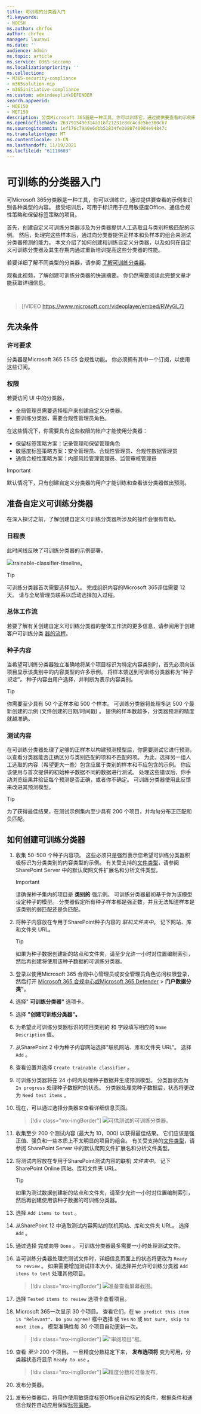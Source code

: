 ```yaml
---
title: 可训练的分类器入门
f1.keywords:
- NOCSH
ms.author: chrfox
author: chrfox
manager: laurawi
ms.date: ''
audience: Admin
ms.topic: article
ms.service: O365-seccomp
ms.localizationpriority: ''
ms.collection:
- M365-security-compliance
- m365solution-mip
- m365initiative-compliance
ms.custom: admindeeplinkDEFENDER
search.appverid:
- MOE150
- MET150
description: 分类Microsoft 365器是一种工具，你可以训练它，通过提供要查看的示例来识别各种类型的内容。 本文演示如何创建和训练自定义分类器以及如何重新设置它们以提高准确性。
ms.openlocfilehash: 263791549e314a116f21231e8dc4cde5be380cb7
ms.sourcegitcommit: 1ef176c79a0e6dbb51834fe30807409d4e94847c
ms.translationtype: MT
ms.contentlocale: zh-CN
ms.lasthandoff: 11/19/2021
ms.locfileid: "61110603"
---
```

# <a name="get-started-with-trainable-classifiers"></a>可训练的分类器入门

可Microsoft 365分类器是一种工具，你可以训练它，通过提供要查看的示例来识别各种类型的内容。 接受培训后，可用于标识用于应用敏感度Office、通信合规性策略和保留标签策略的项目。

首先，创建自定义可训练分类器涉及为分类器提供人工选取且与类别积极匹配的示例。 然后，处理完这些样本后，通过向分类器提供正样本和负样本的组合来测试分类器预测的能力。 本文介绍了如何创建和训练自定义分类器，以及如何在自定义可训练分类器及其生存期内通过重新培训提高这些分类器的性能。

若要详细了解不同类型的分类器，请参阅 [了解可训练分类器](classifier-learn-about.md)。

观看此视频，了解创建可训练分类器的快速摘要。 你仍然需要阅读此完整文章才能获取详细信息。

</br>

> [!VIDEO https://www.microsoft.com/videoplayer/embed/RWyGL7]


## <a name="prerequisites"></a>先决条件

### <a name="licensing-requirements"></a>许可要求

分类器是Microsoft 365 E5 E5 合规性功能。 你必须拥有其中一个订阅，以使用这些订阅。

### <a name="permissions"></a>权限

若要访问 UI 中的分类器， 

- 全局管理员需要选择租户来创建自定义分类器。
- 要训练分类器，需要合规性管理员角色。

在这些情况下，你需要具有这些权限的帐户才能使用分类器：

- 保留标签策略方案：记录管理和保留管理角色 
- 敏感度标签策略方案：安全管理员、合规性管理员、合规性数据管理员
- 通信合规性策略方案：内部风险管理管理员、监管审核管理员 

> [!IMPORTANT]
> 默认情况下，只有创建自定义分类器的用户才能训练和查看该分类器做出预测。

## <a name="prepare-for-a-custom-trainable-classifier"></a>准备自定义可训练分类器 

在深入探讨之前，了解创建自定义可训练分类器所涉及的操作会很有帮助。 

### <a name="timeline"></a>日程表

此时间线反映了可训练分类器的示例部署。

![trainable-classifier-timeline。](../media/trainable-classifier-deployment-timeline_border.png)

> [!TIP]
> 可训练分类器首次需要选择加入。 完成组织内容的Microsoft 365评估需要 12 天。 请与全局管理员联系以启动选择加入过程。

### <a name="overall-workflow"></a>总体工作流

若要了解有关创建自定义可训练分类器的整体工作流的更多信息，请参阅用于创建客户可训练分类 [器的流程](classifier-learn-about.md#process-flow-for-creating-custom-classifiers)。

### <a name="seed-content"></a>种子内容

当希望可训练分类器独立准确地将某个项目标识为特定内容类别时，首先必须向该项目显示该类别中的内容类型的许多示例。 将样本馈送到可训练分类器称为"种子 *设定"。* 种子内容由用户选择，并判断为表示内容类别。

> [!TIP]
> 你需要至少具有 50 个正样本和 500 个样本。 可训练分类器将处理多达 500 个最新创建的示例 (文件创建的日期/时间戳) 。 提供的样本数越多，分类器预测的精度就越准确。

### <a name="testing-content"></a>测试内容

在可训练分类器处理了足够的正样本以构建预测模型后，你需要测试它进行预测，以查看分类器能否正确区分与类别匹配的项和不匹配的项。 为此，选择另一组人工选取的内容（希望更大一些）包含应属于类别的样本和不应包含的示例。 你应该使用与首次提供的初始种子数据不同的数据进行测试。 处理这些错误后，你手动浏览结果并验证每个预测是否正确，或者你不确定。 可训练分类器使用此反馈来改进其预测模型。

> [!TIP]
> 为了获得最佳结果，在测试示例集内至少具有 200 个项目，并均匀分布正匹配和负匹配。

## <a name="how-to-create-a-trainable-classifier"></a>如何创建可训练分类器

1. 收集 50-500 个种子内容项。 这些必须只是强烈表示您希望可训练分类器积极标识为分类类别的内容类型的示例。 有关受支持的[文件类型](/sharepoint/technical-reference/default-crawled-file-name-extensions-and-parsed-file-types)，请参阅 SharePoint Server 中的默认爬网文件扩展名和分析文件类型。

   > [!IMPORTANT]
   > 请确保种子集内的项目是 **类别的** 强示例。 可训练分类器最初基于你为该模型设定种子的模型。 分类器假定所有种子样本都是强正数，并且无法知道样本是该类别的弱匹配还是负匹配。

2. 将种子内容放在专用于SharePoint种子内容的 *联机文件夹中*。 记下网站、库和文件夹 URL。

   > [!TIP]
   > 如果为种子数据创建新的站点和文件夹，请至少允许一小时对位置编制索引，然后再创建将使用该种子数据的可训练分类器。

3. 登录以使用Microsoft 365 合规中心管理员或安全管理员角色访问权限登录，然后打开 <a href="https://go.microsoft.com/fwlink/p/?linkid=2077149" target="_blank">Microsoft 365 合规中心或Microsoft 365 Defender</a><a href="https://go.microsoft.com/fwlink/p/?linkid=2077139" target="_blank"></a>  >  **门户数据分类"**。

4. 选择" **可训练分类器"** 选项卡。

5. 选择 **"创建可训练分类器"。**

6. 为希望此可训练分类器标识的项目类别的 和 字段填写相应的 `Name` `Description` 值。

7. 从SharePoint 2 中为种子内容网站选择"联机网站、库和文件夹 URL"。 选择 `Add` 。

8. 查看设置并选择 `Create trainable classifier` 。

9. 可训练分类器将在 24 小时内处理种子数据并生成预测模型。 分类器状态为 `In progress` 处理种子数据时的状态。 分类器处理完种子数据后，状态将更改为 `Need test items` 。

10. 现在，可以通过选择分类器来查看详细信息页面。

    > [!div class="mx-imgBorder"]
    > ![可供测试的可训练分类器。](../media/classifier-trainable-ready-to-test-detail.png)

11. 收集至少 200 个测试内容 (最大为 10，000) 以获得最佳结果。 它们应该是强正值、强负和一些本质上不太明显的项目的组合。 有关受支持的[文件类型](/sharepoint/technical-reference/default-crawled-file-name-extensions-and-parsed-file-types)，请参阅 SharePoint Server 中的默认爬网文件扩展名和分析文件类型。

12. 将测试内容放在专用于SharePoint测试内容的联机 *文件夹中*。 记下 SharePoint Online 网站、库和文件夹 URL。

    > [!TIP]
    > 如果为测试数据创建新的站点和文件夹，请至少允许一小时对位置编制索引，然后再创建使用该种子数据的可训练分类器。

13. 选择 `Add items to test` 。

14. 从SharePoint 12 中选取测试内容网站的联机网站、库和文件夹 URL。 选择 `Add` 。

15. 通过选择 完成向导 `Done` 。 可训练分类器最多需要一小时处理测试文件。

16. 当可训练分类器处理完测试文件时，详细信息页面上的状态将更改为 `Ready to review` 。 如果需要增加测试样本大小，请选择并允许可训练分类器 `Add items to test` 处理其他项目。

    > [!div class="mx-imgBorder"]
    > ![准备查看屏幕截图。](../media/classifier-trainable-ready-to-review-detail.png)

17. 选择 `Tested items to review` 选项卡查看项目。

18. Microsoft 365一次显示 30 个项目。 查看它们，在 `We predict this item is "Relevant". Do you agree?` 框中选择 或 `Yes` `No` 或 `Not sure, skip to next item` 。 模型准确性每 30 个项目自动更新一次。

    > [!div class="mx-imgBorder"]
    > !["审阅项目"框。](../media/classifier-trainable-review-detail.png)

19. 查看 *至少* 200 个项目。 一旦精度分数稳定下来， **发布选项将** 变为可用，分类器状态将显示 `Ready to use` 。

    > [!div class="mx-imgBorder"]
    > ![精度分数和准备发布。](../media/classifier-trainable-review-ready-to-publish.png)

20. 发布分类器。

21. 发布分类器后，将用作使用敏感度标签Office自动[](apply-sensitivity-label-automatically.md)标记的条件，根据条件和通信合规性自动应用保留[标签策略](communication-compliance.md)。 [](apply-retention-labels-automatically.md#configuring-conditions-for-auto-apply-retention-labels)
